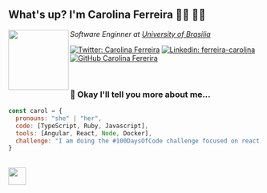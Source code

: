 <h2>What's up? I'm Carolina Ferreira 👩‍💻 🧚‍♀️</h2>

<img align="left" src="https://media.giphy.com/media/dWmL1DJHoTCuwd7hXy/giphy.gif" width="120">
<p><em>Software Enginner at <a href="http://www.unb.br">University of Brasilia</a></em></p>

[![Twitter: Carolina Ferreira](https://img.shields.io/twitter/follow/caaarol_machado?style=social)](https://twitter.com/caaarol_machado)
[![Linkedin: ferreira-carolina](https://img.shields.io/badge/-ferreira--carolina-blue?style=flat-square&logo=Linkedin&logoColor=white&link=https://www.linkedin.com/in/ferreira-carolina/)](https://www.linkedin.com/in/ferreira-carolina/)
[![GitHub Carolina Fererira](https://img.shields.io/github/followers/carolinaferreira?label=follow&style=social)](https://github.com/carolinaferreira)

<br/>

### 🤔 Okay I'll tell you more about me...  

```javascript
const carol = {
  pronouns: "she" | "her",
  code: [TypeScript, Ruby, Javascript],
  tools: [Angular, React, Node, Docker],
  challenge: "I am doing the #100DaysOfCode challenge focused on react and node"
}
```
<br/>

<img align="left" src="https://media.giphy.com/media/WTvUf3svrArNQKagLO/giphy.gif" width="35">